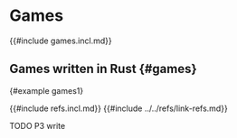 # Games

{{#include games.incl.md}}

## Games written in Rust {#games}

{#example games1}

{{#include refs.incl.md}}
{{#include ../../refs/link-refs.md}}

<div class="hidden">
TODO P3 write
</div>
